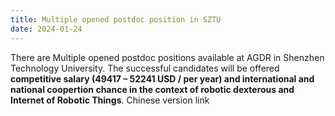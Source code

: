 ```yaml
---
title: Multiple opened postdoc position in SZTU
date: 2024-01-24
---
```


There are Multiple opened postdoc positions available at AGDR in Shenzhen Technology University. The successful candidates will be offered **competitive salary (49417 – 52241 USD / per year) and international and national coopertion chance in the context of robotic dexterous and Internet of Robotic Things**. Chinese version link

<!--more-->
